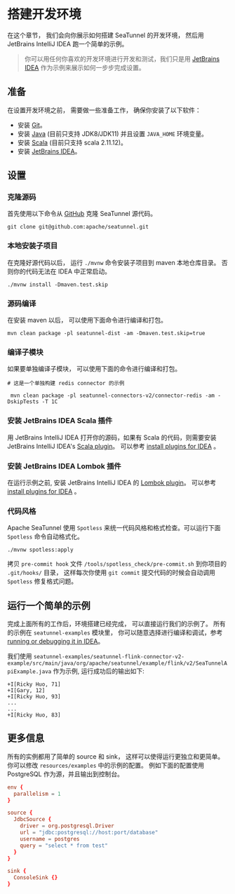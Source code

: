 # 搭建开发环境

在这个章节， 我们会向你展示如何搭建 SeaTunnel 的开发环境， 然后用 JetBrains IntelliJ IDEA 跑一个简单的示例。

> 你可以用任何你喜欢的开发环境进行开发和测试，我们只是用 [JetBrains IDEA](https://www.jetbrains.com/idea/)
> 作为示例来展示如何一步步完成设置。

## 准备

在设置开发环境之前， 需要做一些准备工作， 确保你安装了以下软件：

* 安装 [Git](https://git-scm.com/book/en/v2/Getting-Started-Installing-Git)。
* 安装 [Java](https://www.java.com/en/download/) (目前只支持 JDK8/JDK11) 并且设置 `JAVA_HOME` 环境变量。
* 安装 [Scala](https://www.scala-lang.org/download/2.11.12.html) (目前只支持 scala 2.11.12)。
* 安装 [JetBrains IDEA](https://www.jetbrains.com/idea/)。

## 设置

### 克隆源码

首先使用以下命令从 [GitHub](https://github.com/apache/seatunnel) 克隆 SeaTunnel 源代码。

```shell
git clone git@github.com:apache/seatunnel.git
```

### 本地安装子项目

在克隆好源代码以后， 运行 `./mvnw` 命令安装子项目到 maven 本地仓库目录。 否则你的代码无法在 IDEA 中正常启动。

```shell
./mvnw install -Dmaven.test.skip
```

### 源码编译

在安装 maven 以后， 可以使用下面命令进行编译和打包。

```
mvn clean package -pl seatunnel-dist -am -Dmaven.test.skip=true
```

### 编译子模块

如果要单独编译子模块， 可以使用下面的命令进行编译和打包。

```ssh
# 这是一个单独构建 redis connector 的示例

 mvn clean package -pl seatunnel-connectors-v2/connector-redis -am -DskipTests -T 1C
```

### 安装 JetBrains IDEA Scala 插件

用 JetBrains IntelliJ IDEA 打开你的源码，如果有 Scala 的代码，则需要安装 JetBrains IntelliJ IDEA's [Scala plugin](https://plugins.jetbrains.com/plugin/1347-scala)。
可以参考 [install plugins for IDEA](https://www.jetbrains.com/help/idea/managing-plugins.html#install-plugins) 。

### 安装 JetBrains IDEA Lombok 插件

在运行示例之前, 安装 JetBrains IntelliJ IDEA 的 [Lombok plugin](https://plugins.jetbrains.com/plugin/6317-lombok)。
可以参考 [install plugins for IDEA](https://www.jetbrains.com/help/idea/managing-plugins.html#install-plugins) 。

### 代码风格

Apache SeaTunnel 使用 `Spotless` 来统一代码风格和格式检查。可以运行下面 `Spotless` 命令自动格式化。

```shell
./mvnw spotless:apply
```

拷贝 `pre-commit hook` 文件 `/tools/spotless_check/pre-commit.sh` 到你项目的 `.git/hooks/` 目录， 这样每次你使用 `git commit` 提交代码的时候会自动调用 `Spotless` 修复格式问题。

## 运行一个简单的示例

完成上面所有的工作后，环境搭建已经完成， 可以直接运行我们的示例了。 所有的示例在 `seatunnel-examples` 模块里， 你可以随意选择进行编译和调试，参考 [running or debugging
it in IDEA](https://www.jetbrains.com/help/idea/run-debug-configuration.html)。

我们使用 `seatunnel-examples/seatunnel-flink-connector-v2-example/src/main/java/org/apache/seatunnel/example/flink/v2/SeaTunnelApiExample.java`
作为示例, 运行成功后的输出如下:

```log
+I[Ricky Huo, 71]
+I[Gary, 12]
+I[Ricky Huo, 93]
...
...
+I[Ricky Huo, 83]
```

## 更多信息

所有的实例都用了简单的 source 和 sink， 这样可以使得运行更独立和更简单。
你可以修改 `resources/examples` 中的示例的配置。 例如下面的配置使用 PostgreSQL 作为源，并且输出到控制台。

```conf
env {
  parallelism = 1
}

source {
  JdbcSource {
    driver = org.postgresql.Driver
    url = "jdbc:postgresql://host:port/database"
    username = postgres
    query = "select * from test"
  }
}

sink {
  ConsoleSink {}
}
```

